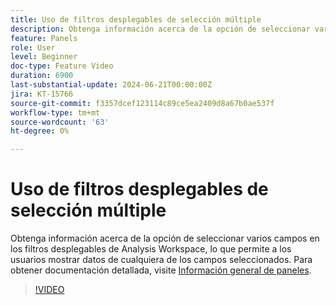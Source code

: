```yaml
---
title: Uso de filtros desplegables de selección múltiple
description: Obtenga información acerca de la opción de seleccionar varios campos en los filtros desplegables de Analysis Workspace, lo que permite a los usuarios mostrar datos de cualquiera de los campos seleccionados.
feature: Panels
role: User
level: Beginner
doc-type: Feature Video
duration: 6900
last-substantial-update: 2024-06-21T00:00:00Z
jira: KT-15766
source-git-commit: f3357dcef123114c89ce5ea2409d8a67b0ae537f
workflow-type: tm+mt
source-wordcount: '63'
ht-degree: 0%

---
```



# Uso de filtros desplegables de selección múltiple

Obtenga información acerca de la opción de seleccionar varios campos en los filtros desplegables de Analysis Workspace, lo que permite a los usuarios mostrar datos de cualquiera de los campos seleccionados. Para obtener documentación detallada, visite [Información general de paneles](https://experienceleague.adobe.com/en/docs/analytics/analyze/analysis-workspace/panels/panels#static-drop-down-segments).

>[!VIDEO](https://video.tv.adobe.com/v/3430412/?learn=on)
